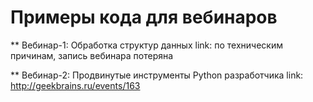 Примеры кода для вебинаров
==========================

** Вебинар-1: Обработка структур данных
link: по техническим причинам, запись вебинара потеряна

** Вебинар-2: Продвинутые инструменты Python разработчика
link: http://geekbrains.ru/events/163